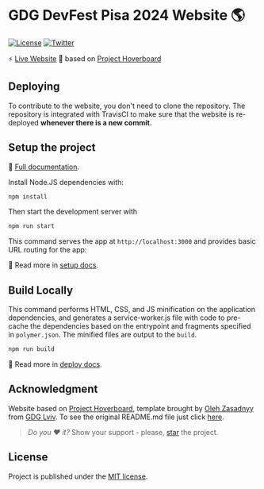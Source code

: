 # GDG DevFest Pisa 2024 Website 🌎

[![License](https://img.shields.io/badge/license-MIT%20License-brightgreen.svg)](https://opensource.org/licenses/MIT) [![Twitter](https://img.shields.io/badge/Twitter-@gdgPisa-blue.svg?style=flat)](http://twitter.com/gdgPisa)

:zap: [Live Website](https://devfest.gdgpisa.it/)
🤝 based on [Project Hoverboard](https://github.com/gdg-x/hoverboard)

## Deploying

To contribute to the website, you don't need to clone the repository. The repository is integrated with TravisCI to make sure that the website is re-deployed **whenever there is a new commit**.

## Setup the project

:book: [Full documentation](/docs/).

Install Node.JS dependencies with:

```bash
npm install
```

Then start the development server with

```bash
npm run start
```

This command serves the app at `http://localhost:3000` and provides basic URL routing for the app:

:book: Read more in [setup docs](/docs/tutorials/set-up.md).

## Build Locally

This command performs HTML, CSS, and JS minification on the application
dependencies, and generates a service-worker.js file with code to pre-cache the
dependencies based on the entrypoint and fragments specified in `polymer.json`.
The minified files are output to the `build`.

```bash
npm run build
```

:book: Read more in [deploy docs](/docs/tutorials/deploy.md).

## Acknowledgment

Website based on [Project Hoverboard](https://github.com/gdg-x/hoverboard), template brought by [Oleh Zasadnyy](https://plus.google.com/+OlehZasadnyy)
from [GDG Lviv](http://lviv.gdg.org.ua/). To see the original README.md file just click [here](README_OG.md).

> _Do you :heart: it?_ Show your support - please, [star](https://github.com/gdg-x/hoverboard) the project.

## License

Project is published under the [MIT license](https://github.com/gdg-x/hoverboard/blob/master/LICENSE.md).
